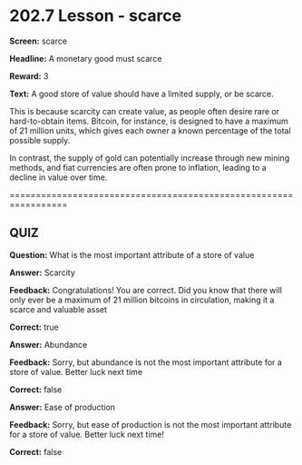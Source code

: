 # 202.7 Lesson - scarce

**Screen:** scarce

**Headline:** A monetary good must scarce

**Reward:** 3

**Text:** A good store of value should have a limited supply, or be scarce.

This is because scarcity can create value, as people often desire rare or hard-to-obtain items. Bitcoin, for instance, is designed to have a maximum of 21 million units, which gives each owner a known percentage of the total possible supply.

In contrast, the supply of gold can potentially increase through new mining methods, and fiat currencies are often prone to inflation, leading to a decline in value over time.


=================================================================

## QUIZ

**Question:** What is the most important attribute of a store of value


**Answer:** Scarcity

**Feedback:** Congratulations! You are correct. Did you know that there will only ever be a maximum of 21 million bitcoins in circulation, making it a scarce and valuable asset

**Correct:** true

**Answer:** Abundance

**Feedback:** Sorry, but abundance is not the most important attribute for a store of value. Better luck next time

**Correct:** false

**Answer:** Ease of production

**Feedback:** Sorry, but ease of production is not the most important attribute for a store of value. Better luck next time!

**Correct:** false


<figure><img src="../.gitbook/assets/202-07.png" alt=""><figcaption></figcaption></figure>

